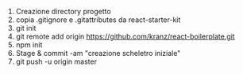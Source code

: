 1. Creazione directory progetto
2. copia .gitignore e .gitattributes da react-starter-kit
3. git init
4. git remote add origin https://github.com/kranz/react-boilerplate.git
5. npm init
5. Stage & commit -am "creazione scheletro iniziale"
6. git push -u origin master
